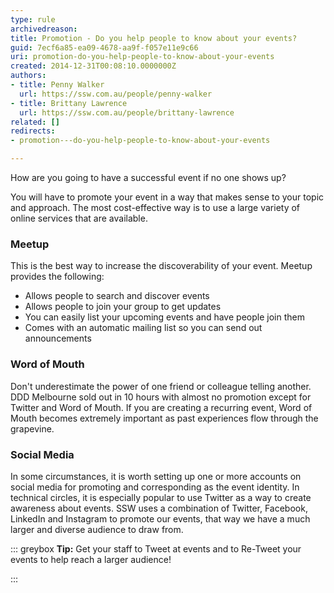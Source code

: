 ```yaml
---
type: rule
archivedreason: 
title: Promotion - Do you help people to know about your events?
guid: 7ecf6a85-ea09-4678-aa9f-f057e11e9c66
uri: promotion-do-you-help-people-to-know-about-your-events
created: 2014-12-31T00:08:10.0000000Z
authors:
- title: Penny Walker
  url: https://ssw.com.au/people/penny-walker
- title: Brittany Lawrence
  url: https://ssw.com.au/people/brittany-lawrence
related: []
redirects:
- promotion---do-you-help-people-to-know-about-your-events

---
```


How are you going to have a successful event if no one shows up?

<!--endintro-->

You will have to promote your event in a way that makes sense to your topic and approach. The most cost-effective way is to use a large variety of online services that are available.

### Meetup


This is the best way to increase the discoverability of your event. Meetup provides the following:

* Allows people to search and discover events
* Allows people to join your group to get updates
* You can easily list your upcoming events and have people join them
* Comes with an automatic mailing list so you can send out announcements


### Word of Mouth


Don't underestimate the power of one friend or colleague telling another. DDD Melbourne sold out in 10 hours with almost no promotion except for Twitter and Word of Mouth. If you are creating a recurring event, Word of Mouth becomes extremely important as past experiences flow through the grapevine.

### Social Media


In some circumstances, it is worth setting up one or more accounts on social media for promoting and corresponding as the event identity. In technical circles, it is especially popular to use Twitter as a way to create awareness about events. SSW uses a combination of Twitter, Facebook, LinkedIn and Instagram to promote our events, that way we have a much larger and diverse audience to draw from.


::: greybox
 **Tip:** Get your staff to Tweet at events and to Re-Tweet your events to help reach a larger audience! 

:::
